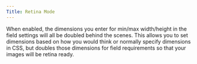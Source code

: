 ```yaml
---
Title: Retina Mode
---
```


When enabled, the dimensions you enter for min/max width/height in the field settings will all be doubled behind the scenes. This allows you to set dimensions based on how you would think or normally specify dimensions in CSS, but doubles those dimensions for field requirements so that your images will be retina ready.
